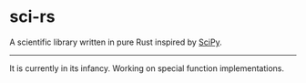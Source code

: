 # sci-rs

A scientific library written in pure Rust inspired by [SciPy].

---
It is currently in its infancy. Working on special function implementations.


[References]: <>
[SciPy]: https://scipy.org/